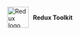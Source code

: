 <span style="display: inline-flex; align-items: center;"><img src="https://redux-toolkit.js.org/img/redux.svg" alt="Redux logo" width="50" style="margin: 0 10px;"> <b>Redux Toolkit</b> </span>
